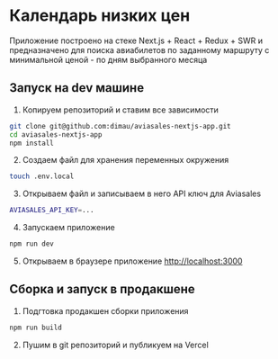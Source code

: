 # Календарь низких цен

Приложение построено на стеке Next.js + React + Redux + SWR и предназначено для поиска авиабилетов по заданному маршруту с минимальной ценой - по дням выбранного месяца

## Запуск на dev машине

1. Копируем репозиторий и ставим все зависимости
```bash
git clone git@github.com:dimau/aviasales-nextjs-app.git
cd aviasales-nextjs-app
npm install
```

2. Создаем файл для хранения переменных окружения
```bash
touch .env.local
```

3. Открываем файл и записываем в него API ключ для Aviasales
```bash
AVIASALES_API_KEY=...
```

4. Запускаем приложение
```bash
npm run dev
```

5. Открываем в браузере приложение [http://localhost:3000](http://localhost:3000)

## Сборка и запуск в продакшене

1. Подгтовка продакшен сборки приложения
```bash
npm run build
```

2. Пушим в git репозиторий и публикуем на Vercel